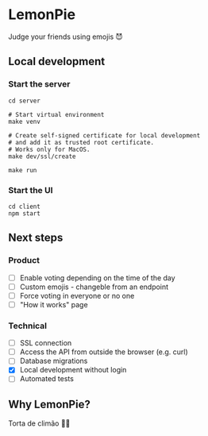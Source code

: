 # LemonPie

Judge your friends using emojis 😈

## Local development

### Start the server

```shell
cd server

# Start virtual environment
make venv

# Create self-signed certificate for local development
# and add it as trusted root certificate.
# Works only for MacOS.
make dev/ssl/create

make run
```

### Start the UI

```shell
cd client
npm start
```

## Next steps

### Product

- [ ] Enable voting depending on the time of the day
- [ ] Custom emojis - changeble from an endpoint
- [ ] Force voting in everyone or no one
- [ ] "How it works" page

### Technical

- [ ] SSL connection
- [ ] Access the API from outside the browser (e.g. curl)
- [ ] Database migrations
- [x] Local development without login
- [ ] Automated tests

## Why LemonPie?

Torta de climão 🍰😭
